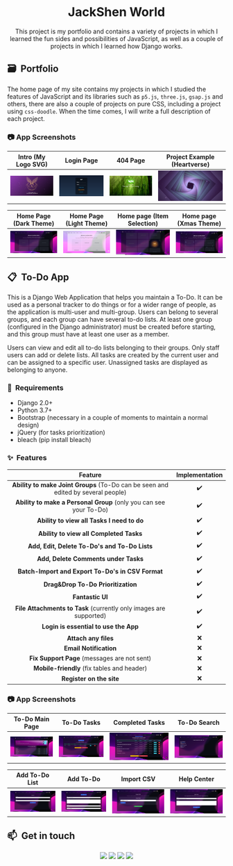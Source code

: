 <h1 align="center"> JackShen World</h1>

<div align="center"> 
This project is my portfolio and contains a variety of projects in which I learned the fun sides and possibilities of JavaScript, as well as a couple of projects in which I learned how Django works. 
</div>

## 🗃 &nbsp;Portfolio
The home page of my site contains my projects in which I studied the features of JavaScript and its libraries such as `p5.js`, `three.js`, `gsap.js` and others, there are also a couple of projects on pure CSS, including a project using `css-doodle`. When the time comes, I will write a full description of each project.

### 📷 App Screenshots

Intro (My Logo SVG)         |  Login Page | 404 Page      |  Project Example (Heartverse)
:-------------------------:|:-------------------------:|:-------------------------:|:-------------------------:
<img src="img/intro.png" title="Intro (My Logo SVG)" width="100%"> |<img src="img/login.png" title="Login Page" width="100%">|<img src="img/404.png" title="404 Page" width="100%"> |<img src="img/heartverse.png" title="Project Example (Heartverse)" width="100%">

Home Page (Dark Theme)         |  Home Page (Light Theme)   |  Home page (Item Selection)     |  Home page (Xmas Theme)
:-------------------------:|:-------------------------:|:-------------------------:|:-------------------------:
<img src="img/main-dark.png" title="ome Page (Dark Theme) " width="100%"> |<img src="img/main-light.png" title="Home Page (Light Theme)" width="100%">|<img src="img/item-select.png" title="Home page (Item Selection)" width="100%"> |<img src="img/xmas-theme.png" title="Home page (Xmas Theme)" width="100%">


## 📋 &nbsp;To-Do App

This is a Django Web Application that helps you maintain a To-Do. It can be used as a personal tracker to do things or for a wider range of people, as the application is multi-user and multi-group. Users can belong to several groups, and each group can have several to-do lists. At least one group (configured in the Django administrator) must be created before starting, and this group must have at least one user as a member.

Users can view and edit all to-do lists belonging to their groups. Only staff users can add or delete lists. All tasks are created by the current user and can be assigned to a specific user. Unassigned tasks are displayed as belonging to anyone.

### 📝 &nbsp;Requirements

- Django 2.0+
- Python 3.7+
- Bootstrap (necessary in a couple of moments to maintain a normal design)
- jQuery (for tasks prioritization)
- bleach (pip install bleach)


### ✨ &nbsp;Features

|                                         Feature                                         | Implementation |
|:---------------------------------------------------------------------------------------:|:--------------:|
| __Ability to make Joint Groups__ (To-Do can be seen and edited by several people) |        ✔️       |
| __Ability to make a Personal Group__ (only you can see your To-Do)                |        ✔️       |
| __Ability to view all Tasks I need to do__                                              |        ✔️       |
| __Ability to view all Completed Tasks__                                                 |        ✔️       |
| __Add, Edit, Delete To-Do's and To-Do Lists__                                           |        ✔️       |
| __Add, Delete Comments under Tasks__                                                    |        ✔️       |
| __Batch-Import and Export To-Do's in CSV Format__                                       |        ✔️       |
| __Drag&Drop To-Do Prioritization__                                                      |        ✔️       |
| __Fantastic UI__                                                                        |        ✔️       |
| __File Attachments to Task__ (сurrently only images are supported)                      |        ✔️       |
| __Login is essential to use the App__                                                   |        ✔️       |
| __Attach any files__                                                                    |        ❌       |
| __Email Notification__                                                                  |        ❌       |
| __Fix Support Page__ (messages are not sent)                                            |        ❌       |
| __Mobile-friendly__ (fix tables and header)                                             |        ❌       |
| __Register on the site__                                                                |        ❌       |

### 📷 App Screenshots

To-Do Main Page         |  To-Do Tasks | Completed Tasks       |  To-Do Search
:-------------------------:|:-------------------------:|:-------------------------:|:-------------------------:
<img src="img/todo-main.png" title="To-Do Main Page" width="100%"> |<img src="img/todo-tasks.png" title="To-Do Tasks" width="100%">|<img src="img/todo-completed-tasks.png" title="Completed Tasks" width="100%"> |<img src="img/todo-search.png" title="To-Do Search" width="100%">


Add To-Do List         |  Add To-Do  | Import CSV       |  Help Center
:-------------------------:|:-------------------------:|:-------------------------:|:-------------------------:
<img src="img/todo-add-list.png" title="Add To-Do List" width="100%"> |<img src="img/todo-add.png" title="Add To-Do" width="100%">|<img src="img/todo-import.png" title="Import CSV" width="100%"> |<img src="img/todo-help.png" title="Help Center" width="100%">


## 📫 &nbsp;Get in touch

<p align="center">
<a href="https://www.linkedin.com/in/yevhenii-shendrikov-6795291b8/"><img src="https://img.shields.io/badge/-Jack%20Shendrikov-0077B5?style=flat&logo=Linkedin&logoColor=white"/></a>
<a href="mailto:jackshendrikov@gmail.com"><img src="https://img.shields.io/badge/-Jack%20Shendrikov-D14836?style=flat&logo=Gmail&logoColor=white"/></a>
<a href="https://www.facebook.com/jack.shendrikov"><img src="https://img.shields.io/badge/-Jack%20Shendrikov-1877F2?style=flat&logo=Facebook&logoColor=white"/></a>
<a href=""><img src="https://img.shields.io/badge/-@jackshen-0088cc?style=flat&logo=Telegram&logoColor=white"/></a>
</p>
